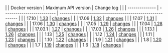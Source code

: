 |  | Docker version | Maximum API version        | Change log                                                |
|  | -------------- | -------------------------- | --------------------------------------------------------- |
|  | 17.10          | [1.33](/engine/api/v1.33/) | [changes](/engine/api/version-history/#v1-33-api-changes) |
|  | 17.09          | [1.32](/engine/api/v1.32/) | [changes](/engine/api/version-history/#v1-32-api-changes) |
|  | 17.07          | [1.31](/engine/api/v1.31/) | [changes](/engine/api/version-history/#v1-31-api-changes) |
|  | 17.06          | [1.30](/engine/api/v1.30/) | [changes](/engine/api/version-history/#v1-30-api-changes) |
|  | 17.05          | [1.29](/engine/api/v1.29/) | [changes](/engine/api/version-history/#v1-29-api-changes) |
|  | 17.04          | [1.28](/engine/api/v1.28/) | [changes](/engine/api/version-history/#v1-28-api-changes) |
|  | 17.03.1        | [1.27](/engine/api/v1.27/) | [changes](/engine/api/version-history/#v1-27-api-changes) |
|  | 17.03          | [1.26](/engine/api/v1.27/) | [changes](/engine/api/version-history/#v1-26-api-changes) |
|  | 1.13.1         | [1.26](/engine/api/v1.26/) | [changes](/engine/api/version-history/#v1-26-api-changes) |
|  | 1.13           | [1.25](/engine/api/v1.26/) | [changes](/engine/api/version-history/#v1-25-api-changes) |
|  | 1.12           | [1.24](/engine/api/v1.24/) | [changes](/engine/api/version-history/#v1-24-api-changes) |
|  | 1.11           | [1.23](/engine/api/v1.23/) | [changes](/engine/api/version-history/#v1-23-api-changes) |
|  | 1.10           | [1.22](/engine/api/v1.22/) | [changes](/engine/api/version-history/#v1-22-api-changes) |
|  | 1.9            | [1.21](/engine/api/v1.21/) | [changes](/engine/api/version-history/#v1-21-api-changes) |
|  | 1.8            | [1.20](/engine/api/v1.20/) | [changes](/engine/api/version-history/#v1-20-api-changes) |
|  | 1.7            | [1.19](/engine/api/v1.19/) | [changes](/engine/api/version-history/#v1-19-api-changes) |
|  | 1.6            | [1.18](/engine/api/v1.18/) | [changes](/engine/api/version-history/#v1-18-api-changes) |